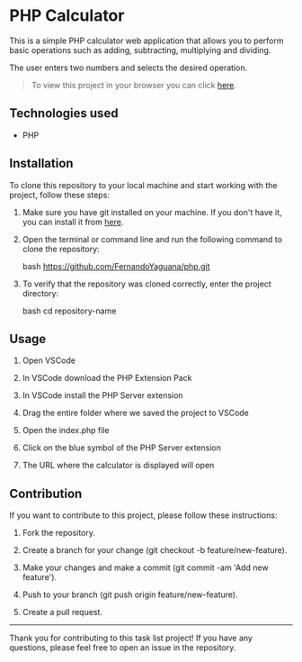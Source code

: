 # PHP Calculator

This is a simple PHP calculator web application that allows you to perform basic operations such as adding, subtracting, multiplying and dividing.

The user enters two numbers and selects the desired operation.

> To view this project in your browser you can click [here](https://php-production-ed25.up.railway.app/).

## Technologies used

- PHP

## Installation

To clone this repository to your local machine and start working with the project, follow these steps:

1. Make sure you have git installed on your machine. If you don't have it, you can install it from [here](https://git-scm.com/).

2. Open the terminal or command line and run the following command to clone the repository:

    bash
    https://github.com/FernandoYaguana/php.git
   
3. To verify that the repository was cloned correctly, enter the project directory:
   
    bash
    cd repository-name
    
## Usage

1. Open VSCode

2. In VSCode download the PHP Extension Pack

3. In VSCode install the PHP Server extension

4. Drag the entire folder where we saved the project to VSCode

5. Open the index.php file

6. Click on the blue symbol of the PHP Server extension

7. The URL where the calculator is displayed will open

## Contribution

If you want to contribute to this project, please follow these instructions:

1. Fork the repository.
   
2. Create a branch for your change (git checkout -b feature/new-feature).
   
3. Make your changes and make a commit (git commit -am 'Add new feature').
   
4. Push to your branch (git push origin feature/new-feature).
   
5. Create a pull request.

---

Thank you for contributing to this task list project! If you have any questions, please feel free to open an issue in the repository.
